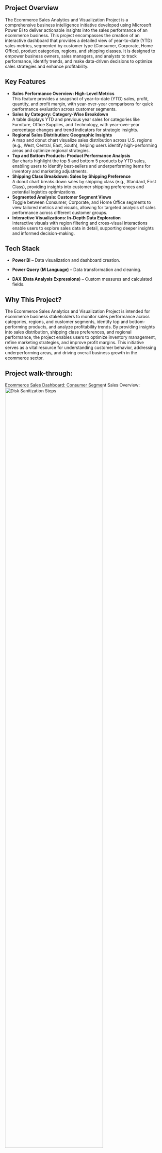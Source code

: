 
<h2>Project Overview</h2>
The Ecommerce Sales Analytics and Visualization Project is a comprehensive business intelligence initiative developed using Microsoft Power BI to deliver actionable insights into the sales performance of an ecommerce business. This project encompasses the creation of an interactive dashboard that provides a detailed view of year-to-date (YTD) sales metrics, segmented by customer type (Consumer, Corporate, Home Office), product categories, regions, and shipping classes. It is designed to empower business owners, sales managers, and analysts to track performance, identify trends, and make data-driven decisions to optimize sales strategies and enhance profitability.
<br />


<h2>Key Features</h2>
<ul>
  <li><strong>Sales Performance Overview: High-Level Metrics</strong><br>
  This feature provides a snapshot of year-to-date (YTD) sales, profit, quantity, and profit margin, with year-over-year comparisons for quick performance evaluation across customer segments.</li>

  <li><strong>Sales by Category: Category-Wise Breakdown</strong><br>
  A table displays YTD and previous year sales for categories like Furniture, Office Supplies, and Technology, with year-over-year percentage changes and trend indicators for strategic insights.</li>

  <li><strong>Regional Sales Distribution: Geographic Insights</strong><br>
  A map and donut chart visualize sales distribution across U.S. regions (e.g., West, Central, East, South), helping users identify high-performing areas and optimize regional strategies.</li>

  <li><strong>Top and Bottom Products: Product Performance Analysis</strong><br>
  Bar charts highlight the top 5 and bottom 5 products by YTD sales, enabling users to identify best-sellers and underperforming items for inventory and marketing adjustments.</li>

  <li><strong>Shipping Class Breakdown: Sales by Shipping Preference</strong><br>
  A donut chart breaks down sales by shipping class (e.g., Standard, First Class), providing insights into customer shipping preferences and potential logistics optimizations.</li>

  <li><strong>Segmented Analysis: Customer Segment Views</strong><br>
  Toggle between Consumer, Corporate, and Home Office segments to view tailored metrics and visuals, allowing for targeted analysis of sales performance across different customer groups.</li>

  <li><strong>Interactive Visualizations: In-Depth Data Exploration</strong><br>
  Interactive visuals with region filtering and cross-visual interactions enable users to explore sales data in detail, supporting deeper insights and informed decision-making.</li>
</ul>


## Tech Stack

- **Power BI** – Data visualization and dashboard creation.
   
- **Power Query (M Language)** – Data transformation and cleaning.
  
- **DAX (Data Analysis Expressions)** – Custom measures and calculated fields.  




<h2>Why This Project? </h2>

The Ecommerce Sales Analytics and Visualization Project is intended for ecommerce business stakeholders to monitor sales performance across categories, regions, and customer segments, identify top and bottom-performing products, and analyze profitability trends. By providing insights into sales distribution, shipping class preferences, and regional performance, the project enables users to optimize inventory management, refine marketing strategies, and improve profit margins. This initiative serves as a vital resource for understanding customer behavior, addressing underperforming areas, and driving overall business growth in the ecommerce sector.

<h2>Project walk-through:</h2>

Ecommerce Sales Dashboard: Consumer Segment Sales Overview: <br/>
<img src="https://i.imgur.com/TR2THJL.png" height="80%" width="80%" alt="Disk Sanitization Steps"/>
<br />
<br />

Ecommerce Sales Dashboard: Corporate Segment Performance Insights: <br/>
<img src="https://i.imgur.com/qQAI0Wx.png" height="80%" width="80%" alt="Disk Sanitization Steps"/>
<br />
<br />

Ecommerce Sales Dashboard: Home Office Segment Sales Analysis: <br/>
<img src="https://i.imgur.com/9quJro5.png" height="80%" width="80%" alt="Disk Sanitization Steps"/>
<br />
<br />


<!--
 ```diff
- text in red
+ text in green
! text in orange
# text in gray
@@ text in purple (and bold)@@
```
--!>
